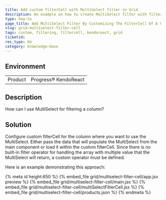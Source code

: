 ```yaml
---
title: Add custom filterCell with MultiSelect filter in Grid
description: An example on how to create MultiSelect filter with filterCell for a column in KendoReact Grid.
type: how-to
page_title: Add MultiSelect Filter By Customizing The FilterCell Of A Column - KendoReact Grid
slug: grid-multiselect-filter-cell
tags: custom, filtering, filtercell, kendoreact, grid
ticketid: 
res_type: kb
category: knowledge-base
---
```


## Environment

<table>
    <tbody>
	    <tr>
	    	<td>Product</td>
	    	<td>Progress® KendoReact</td>
	    </tr>
    </tbody>
</table>


## Description

How can I use MultiSelect for filtering a column?

## Solution 

Configure custom filterCell for the column where you want to use the MultiSelect. Either pass the data that will populate the MultiSelect from the main component or load it within the custom filterCell. Since there is no built-in filter operator for handling the array with multiple value that the MultiSelect will return, a custom operator must be defined.

Here is an example demonstrating this approach:

{% meta id height:650 %}
{% embed_file grid/multiselect-filter-cell/app.jsx preview %}
{% embed_file grid/multiselect-filter-cell/main.jsx %}
{% embed_file grid/multiselect-filter-cell/multiSelectFilterCell.jsx %}
{% embed_file grid/multiselect-filter-cell/products.json %}
{% endmeta %}
 
